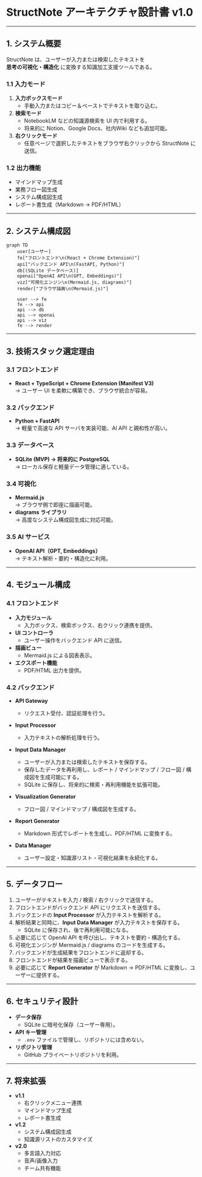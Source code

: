 # StructNote アーキテクチャ設計書 v1.0

---

## 1. システム概要
StructNote は、ユーザーが入力または検索したテキストを  
**思考の可視化・構造化** に変換する知識加工支援ツールである。  

### 1.1 入力モード
1. **入力ボックスモード**  
   - 手動入力またはコピー＆ペーストでテキストを取り込む。  
2. **検索モード**  
   - NotebookLM などの知識源検索を UI 内で利用する。  
   - 将来的に Notion、Google Docs、社内Wiki なども追加可能。  
3. **右クリックモード**  
   - 任意ページで選択したテキストをブラウザ右クリックから StructNote に送信。  

### 1.2 出力機能
- マインドマップ生成  
- 業務フロー図生成  
- システム構成図生成  
- レポート書生成（Markdown → PDF/HTML）

---

## 2. システム構成図
```mermaid
graph TD
    user[ユーザー]
    fe["フロントエンド\n(React + Chrome Extension)"]
    api["バックエンド API\n(FastAPI, Python)"]
    db[(SQLite データベース)]
    openai["OpenAI API\n(GPT, Embeddings)"]
    viz["可視化エンジン\n(Mermaid.js, diagrams)"]
    render["ブラウザ描画\n(Mermaid.js)"]

    user --> fe
    fe --> api
    api --> db
    api --> openai
    api --> viz
    fe --> render

```

---

## 3. 技術スタック選定理由

### 3.1 フロントエンド
- **React + TypeScript + Chrome Extension (Manifest V3)**  
  → ユーザー UI を柔軟に構築でき、ブラウザ統合が容易。  

### 3.2 バックエンド
- **Python + FastAPI**  
  → 軽量で高速な API サーバを実装可能、AI API と親和性が高い。  

### 3.3 データベース
- **SQLite (MVP) → 将来的に PostgreSQL**  
  → ローカル保存と軽量データ管理に適している。  

### 3.4 可視化
- **Mermaid.js**  
  → ブラウザ側で即座に描画可能。  
- **diagrams ライブラリ**  
  → 高度なシステム構成図生成に対応可能。  

### 3.5 AI サービス
- **OpenAI API（GPT, Embeddings）**  
  → テキスト解析・要約・構造化に利用。  

---

## 4. モジュール構成

### 4.1 フロントエンド
- **入力モジュール**  
  - 入力ボックス、検索ボックス、右クリック連携を提供。  
- **UI コントローラ**  
  - ユーザー操作をバックエンド API に送信。  
- **描画ビュー**  
  - Mermaid.js による図表表示。  
- **エクスポート機能**  
  - PDF/HTML 出力を提供。  

### 4.2 バックエンド
- **API Gateway**  
  - リクエスト受付、認証処理を行う。  

- **Input Processor**  
  - 入力テキストの解析処理を行う。  

- **Input Data Manager**  
  - ユーザーが入力または検索したテキストを保存する。  
  - 保存したデータを再利用し、レポート / マインドマップ / フロー図 / 構成図を生成可能にする。  
  - SQLite に保存し、将来的に検索・再利用機能を拡張可能。  

- **Visualization Generator**  
  - フロー図 / マインドマップ / 構成図を生成する。  

- **Report Generator**  
  - Markdown 形式でレポートを生成し、PDF/HTML に変換する。  

- **Data Manager**  
  - ユーザー設定・知識源リスト・可視化結果を永続化する。  

---

## 5. データフロー
1. ユーザーがテキストを入力 / 検索 / 右クリックで送信する。  
2. フロントエンドがバックエンド API にリクエストを送信する。  
3. バックエンドの **Input Processor** が入力テキストを解析する。  
4. 解析結果と同時に、**Input Data Manager** が入力テキストを保存する。  
   - SQLite に保存され、後で再利用可能になる。  
5. 必要に応じて OpenAI API を呼び出し、テキストを要約・構造化する。  
6. 可視化エンジンが Mermaid.js / diagrams のコードを生成する。  
7. バックエンドが生成結果をフロントエンドに返却する。  
8. フロントエンドが結果を描画ビューで表示する。  
9. 必要に応じて **Report Generator** が Markdown → PDF/HTML に変換し、ユーザーに提供する。 

---

## 6. セキュリティ設計
- **データ保存**  
  - SQLite に暗号化保存（ユーザー専用）。  
- **API キー管理**  
  - `.env` ファイルで管理し、リポジトリには含めない。  
- **リポジトリ管理**  
  - GitHub プライベートリポジトリを利用。  

---

## 7. 将来拡張
- **v1.1**  
  - 右クリックメニュー連携  
  - マインドマップ生成  
  - レポート書生成  
- **v1.2**  
  - システム構成図生成  
  - 知識源リストのカスタマイズ  
- **v2.0**  
  - 多言語入力対応  
  - 音声/画像入力  
  - チーム共有機能  

